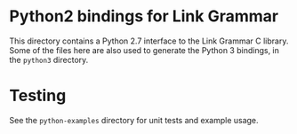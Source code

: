 # Python2 bindings for Link Grammar

This directory contains a Python 2.7 interface to the Link Grammar
C library. Some of the files here are also used to generate the
Python 3 bindings, in the `python3` directory.

Testing
=======
See the `python-examples` directory for unit tests and example usage.
